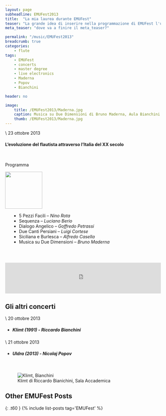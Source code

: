 ```yaml
---
layout: page
subheadline: EMUFest2013
title:  "La mia laurea durante EMUFest"
teaser: "La grande idea di inserire nella programmazione di EMUFest l'ultima prova della mia laurea."
meta_teaser: "dove va a finire il meta_teaser?"

permalink: "/music/EMUFest2013"
breadcrumb: true
categories:
    - flute
tags:
    - EMUFest
    - concerts
    - master degree
    - live electronics
    - Maderna
    - Popov
    - Bianchini

header: no

image:
    title: /EMUFest2013/Maderna.jpg
    caption: Musica su Due Dimensioni di Bruno Maderna, Aula Bianchini
    thumb: /EMUFest2013/Maderna.jpg
---
```

\\
23 ottobre 2013

#### L’evoluzione del flautista attraverso l’Italia del XX secolo

<p><br></p>

  <p align="left">
  Programma
  </p>

<div class="row">
  <div class="large-3 columns">
    <a href="{{ site.url }}/pdf/programma_LaureaCons.pdf" target="_blank"><img src="{{ site.url }}/images/EMUFest2013/programmaLaurea.jpg" width="120"></a>
  </div>
  <div class="large-9 columns">
  <p><br></p>
  <ul type="disc">
   <li> 5 Pezzi Facili – <em>Nino Rota</em></li>
   <li> Sequenza – <em>Luciano Berio</em></li>
   <li> Dialogo Angelico – <em>Goffredo Petrassi</em></li>
   <li> Due Canti Persiani – <em>Luigi Cortese</em></li>
   <li> Siciliana e Burlesca – <em>Alfredo Casella</em></li>
   <li> Musica su Due Dimensioni – <em>Bruno Maderna</em></li>
 </ul>
  </div>
</div>

<p><br></p>

<iframe width="100%" height="100" scrolling="no" frameborder="no" src="https://w.soundcloud.com/player/?url=https%3A//api.soundcloud.com/tracks/232917153&amp;color=9d45b2&amp;auto_play=false&amp;hide_related=false&amp;show_comments=true&amp;show_user=true&amp;show_reposts=false"></iframe>

## Gli altri concerti

\\
20 ottobre 2013

* ##### Klimt (1991) - *Riccardo Bianchini*

\\
21 ottobre 2013

* ##### Uldra (2013) - *Nicolaj Popov*

<p><br></p>

<figure>
  <img src="{{ site.url }}/images/EMUFest2013/Bianchini.jpg" alt="Klimt, Bianchini">
  <figcaption>Klimt di Riccardo Bianichini, Sala Accademica</figcaption>
</figure>


## Other EMUFest Posts
{: .t60 }
{% include list-posts tag='EMUFest' %}
